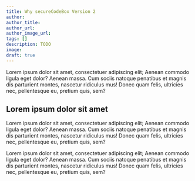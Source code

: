 ```yaml
---
title: Why secureCodeBox Version 2
author:
author_title:
author_url:
author_image_url:
tags: []
description: TODO
image:
draft: true
---
```


Lorem ipsum dolor sit amet, consectetuer adipiscing elit; Aenean commodo ligula
eget dolor? Aenean massa. Cum sociis natoque penatibus et magnis dis parturient
montes, nascetur ridiculus mus! Donec quam felis, ultricies nec, pellentesque
eu, pretium quis, sem?

<!--truncate-->

## Lorem ipsum dolor sit amet

Lorem ipsum dolor sit amet, consectetuer adipiscing elit; Aenean commodo ligula
eget dolor? Aenean massa. Cum sociis natoque penatibus et magnis dis parturient
montes, nascetur ridiculus mus! Donec quam felis, ultricies nec, pellentesque
eu, pretium quis, sem?

Lorem ipsum dolor sit amet, consectetuer adipiscing elit; Aenean commodo ligula
eget dolor? Aenean massa. Cum sociis natoque penatibus et magnis dis parturient
montes, nascetur ridiculus mus! Donec quam felis, ultricies nec, pellentesque
eu, pretium quis, sem?
